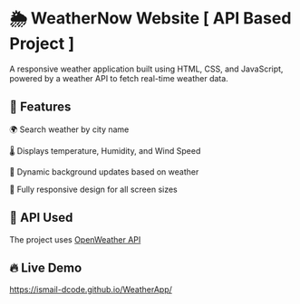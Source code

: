 
# 🌦 WeatherNow Website [ API Based Project ]

A responsive weather application built using HTML, CSS, and JavaScript, powered by a weather API to fetch real-time weather data.


## 📌 Features

🌍 Search weather by city name

🌡 Displays temperature, Humidity, and Wind Speed

🌆 Dynamic background updates based on weather

📱 Fully responsive design for all screen sizes


## 📜 API Used


The project uses [OpenWeather API ](https://openweathermap.org/api)


## 🔥 Live Demo

https://ismail-dcode.github.io/WeatherApp/



